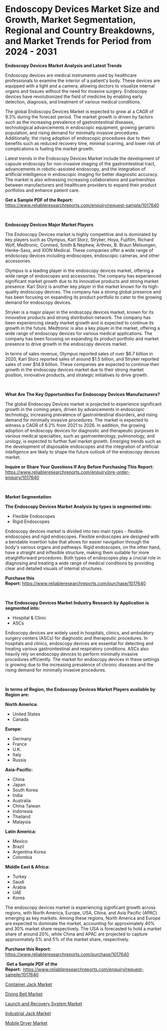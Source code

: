 <p><h1>Endoscopy Devices Market Size and Growth, Market Segmentation, Regional and Country Breakdowns, and Market Trends for Period from 2024 -  2031</h1></p><p><strong>Endoscopy Devices Market Analysis and Latest Trends</strong></p>
<p><p>Endoscopy devices are medical instruments used by healthcare professionals to examine the interior of a patient's body. These devices are equipped with a light and a camera, allowing doctors to visualize internal organs and tissues without the need for invasive surgery. Endoscopy devices have revolutionized the field of medicine by enabling early detection, diagnosis, and treatment of various medical conditions.</p><p>The global Endoscopy Devices Market is expected to grow at a CAGR of 9.3% during the forecast period. The market growth is driven by factors such as the increasing prevalence of gastrointestinal diseases, technological advancements in endoscopic equipment, growing geriatric population, and rising demand for minimally invasive procedures. Additionally, the rising adoption of endoscopic procedures due to their benefits such as reduced recovery time, minimal scarring, and lower risk of complications is fueling the market growth.</p><p>Latest trends in the Endoscopy Devices Market include the development of capsule endoscopy for non-invasive imaging of the gastrointestinal tract, advancements in robotic-assisted endoscopy, and the integration of artificial intelligence in endoscopic imaging for better diagnostic accuracy. The market is also witnessing increasing collaborations and partnerships between manufacturers and healthcare providers to expand their product portfolios and enhance patient care.</p></p>
<p><strong>Get a Sample PDF of the Report:&nbsp;</strong> <a href="https://www.reliableresearchreports.com/enquiry/request-sample/1017640">https://www.reliableresearchreports.com/enquiry/request-sample/1017640</a></p>
<p>&nbsp;</p>
<p><strong>Endoscopy Devices Major Market Players</strong></p>
<p><p>The Endoscopy Devices market is highly competitive and is dominated by key players such as Olympus, Karl Storz, Stryker, Hoya, Fujifilm, Richard Wolf, Medtronic, Conmed, Smith & Nephew, Arthrex, B. Braun Melsungen, Henke-Sass, and XION Medical. These companies offer a wide range of endoscopy devices including endoscopes, endoscopic cameras, and other accessories.</p><p>Olympus is a leading player in the endoscopy devices market, offering a wide range of endoscopes and accessories. The company has experienced significant market growth due to its innovative products and strong market presence. Karl Storz is another key player in the market known for its high-quality endoscopy devices. The company has a strong global presence and has been focusing on expanding its product portfolio to cater to the growing demand for endoscopy devices.</p><p>Stryker is a major player in the endoscopy devices market, known for its innovative products and strong distribution network. The company has been experiencing steady market growth and is expected to continue its growth in the future. Medtronic is also a key player in the market, offering a wide range of endoscopy devices for various medical applications. The company has been focusing on expanding its product portfolio and market presence to drive growth in the endoscopy devices market.</p><p>In terms of sales revenue, Olympus reported sales of over $6.7 billion in 2020, Karl Storz reported sales of around $1.5 billion, and Stryker reported sales of over $14.9 billion. These companies are expected to continue their growth in the endoscopy devices market due to their strong market position, innovative products, and strategic initiatives to drive growth.</p></p>
<p>&nbsp;</p>
<p><strong>What Are The Key Opportunities For Endoscopy Devices Manufacturers?</strong></p>
<p><p>The global Endoscopy Devices market is projected to experience significant growth in the coming years, driven by advancements in endoscopic technology, increasing prevalence of gastrointestinal disorders, and rising demand for minimally invasive procedures. The market is expected to witness a CAGR of 6.2% from 2021 to 2026. In addition, the growing adoption of endoscopy devices for diagnostic and therapeutic purposes in various medical specialties, such as gastroenterology, pulmonology, and urology, is expected to further fuel market growth. Emerging trends such as the development of disposable endoscopes and the integration of artificial intelligence are likely to shape the future outlook of the endoscopy devices market.</p></p>
<p><strong>Inquire or Share Your Questions If Any Before Purchasing This Report:</strong> <a href="https://www.reliableresearchreports.com/enquiry/pre-order-enquiry/1017640">https://www.reliableresearchreports.com/enquiry/pre-order-enquiry/1017640</a></p>
<p>&nbsp;</p>
<p><strong>Market Segmentation</strong></p>
<p><strong>The Endoscopy Devices Market Analysis by types is segmented into:</strong></p>
<p><ul><li>Flexible Endoscopes</li><li>Rigid Endoscopes</li></ul></p>
<p><p>Endoscopy devices market is divided into two main types - flexible endoscopes and rigid endoscopes. Flexible endoscopes are designed with a bendable insertion tube that allows for easier navigation through the body's various organs and pathways. Rigid endoscopes, on the other hand, have a straight and inflexible structure, making them suitable for more straightforward procedures. Both types of endoscopes play a crucial role in diagnosing and treating a wide range of medical conditions by providing clear and detailed visuals of internal structures.</p></p>
<p><strong>Purchase this Report:&nbsp;</strong><a href="https://www.reliableresearchreports.com/purchase/1017640">https://www.reliableresearchreports.com/purchase/1017640</a></p>
<p>&nbsp;</p>
<p><strong>The Endoscopy Devices Market Industry Research by Application is segmented into:</strong></p>
<p><ul><li>Hospital & Clinic</li><li>ASCs</li></ul></p>
<p><p>Endoscopy devices are widely used in hospitals, clinics, and ambulatory surgery centers (ASCs) for diagnostic and therapeutic procedures. In hospitals and clinics, endoscopy devices are essential for detecting and treating various gastrointestinal and respiratory conditions. ASCs also heavily rely on endoscopy devices to perform minimally invasive procedures efficiently. The market for endoscopy devices in these settings is growing due to the increasing prevalence of chronic diseases and the rising demand for minimally invasive procedures.</p></p>
<p>&nbsp;</p>
<p><strong>In terms of Region, the Endoscopy Devices Market Players available by Region are:</strong></p>
<p>
    <p> <strong> North America: </strong>
        <ul>
            <li>United States</li>
            <li>Canada</li>
        </ul>
        </p> 
    <p> <strong> Europe: </strong>
        <ul>
            <li>Germany</li>
            <li>France</li>
            <li>U.K.</li>
            <li>Italy</li>
            <li>Russia</li>
        </ul>
        </p> 
    <p> <strong> Asia-Pacific: </strong>
        <ul>
            <li>China</li>
            <li>Japan</li>
            <li>South Korea</li>
            <li>India</li>
            <li>Australia</li>
            <li>China Taiwan</li>
            <li>Indonesia</li>
            <li>Thailand</li>
            <li>Malaysia</li>
        </ul>
        </p> 
    <p> <strong> Latin America: </strong>
        <ul>
            <li>Mexico</li>
            <li>Brazil</li>
            <li>Argentina Korea</li>
            <li>Colombia</li>
        </ul>
        </p> 
    <p> <strong> Middle East & Africa: </strong>
        <ul>
            <li>Turkey</li>
            <li>Saudi</li>
            <li>Arabia</li>
            <li>UAE</li>
            <li>Korea</li>
        </ul>
    </p>
    </p>
<p><p>The endoscopy devices market is experiencing significant growth across regions, with North America, Europe, USA, China, and Asia Pacific (APAC) emerging as key markets. Among these regions, North America and Europe are expected to dominate the market, accounting for approximately 40% and 30% market share respectively. The USA is forecasted to hold a market share of around 20%, while China and APAC are projected to capture approximately 5% and 5% of the market share, respectively.</p></p>
<p><strong>Purchase this Report: </strong><a href="https://www.reliableresearchreports.com/purchase/1017640">https://www.reliableresearchreports.com/purchase/1017640</a></p>
<p>&nbsp;<strong>Get a Sample PDF of the Report:&nbsp;&nbsp;</strong><a href="https://www.reliableresearchreports.com/enquiry/request-sample/1017640">https://www.reliableresearchreports.com/enquiry/request-sample/1017640</a></p>
<p><strong></strong></p>
<p><p><a href="https://medium.com/@jakeferguson44521/container-jack-market-insights-into-market-cagr-market-trends-and-growth-strategies-f6e5b65ba9b6">Container Jack Market</a></p><p><a href="https://medium.com/@jakeferguson44521/diving-bell-market-size-and-market-trends-complete-industry-overview-2024-to-2031-0348f1b2a4d5">Diving Bell Market</a></p><p><a href="https://medium.com/@jakeferguson44521/launch-and-recovery-system-market-insights-into-market-cagr-market-trends-and-growth-strategies-81ae6f5067e6">Launch and Recovery System Market</a></p><p><a href="https://medium.com/@jakeferguson44521/industrial-jack-market-furnishes-information-on-market-share-market-trends-and-market-growth-48cb8bc80461">Industrial Jack Market</a></p><p><a href="https://medium.com/@jakeferguson44521/mobile-dryer-market-size-reveals-the-best-marketing-channels-in-global-industry-b5a2d283037a">Mobile Dryer Market</a></p></p>